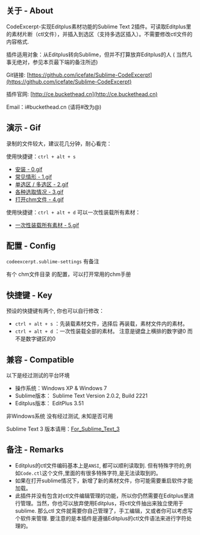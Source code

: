 ## 关于 - About
CodeExcerpt-实现Editplus素材功能的Sublime Text 2插件。可读取Editplus里的素材片断（ctl文件），并插入到选区（支持多选区插入）。不需要修改ctl文件的内容格式. 

插件适用对象：从Editplus转向Sublime，但并不打算放弃Editplus的人 ( 当然凡事无绝对，参见本页最下端的备注所述)

Git链接: [https://github.com/icefate/Sublime-CodeExcerpt](https://github.com/icefate/Sublime-CodeExcerpt)

插件官网: [http://ce.buckethead.cn](http://ce.buckethead.cn) 

Email：i#buckethead.cn (请将#改为@)

##  演示 - Gif

录制的文件较大，建议花几分钟，耐心看完：

使用快捷键：`ctrl + alt + s`
* <a href="https://raw.githubusercontent.com/icefate/Sublime-CodeExcerpt/master/gif/0.gif" target="_blank">安装 - 0.gif</a>
* <a href="https://raw.githubusercontent.com/icefate/Sublime-CodeExcerpt/master/gif/1.gif" target="_blank">常见情形 - 1.gif</a>
* <a href="https://raw.githubusercontent.com/icefate/Sublime-CodeExcerpt/master/gif/2.gif" target="_blank">单选区 / 多选区 - 2.gif</a> 
* <a href="https://raw.githubusercontent.com/icefate/Sublime-CodeExcerpt/master/gif/3.gif" target="_blank">各种选取情况 - 3.gif</a> 
* <a href="https://raw.githubusercontent.com/icefate/Sublime-CodeExcerpt/master/gif/4.gif" target="_blank">打开chm文件 - 4.gif</a> 


使用快捷键：`ctrl + alt + d`  可以一次性装载所有素材：
* <a href="https://raw.githubusercontent.com/icefate/Sublime-CodeExcerpt/master/gif/5.gif" target="_blank">一次性装载所有素材 - 5.gif</a>



## 配置 - Config
`codeexcerpt.sublime-settings` 有备注

有个 chm文件目录 的配置，可以打开常用的chm手册


## 快捷键 - Key

预设的快捷键有两个, 你也可以自行修改：

* `ctrl + alt + s` ：先装载素材文件，选择后 再装载，素材文件内的素材。
* `ctrl + alt + d` ：一次性装载全部的素材。 注意是键盘上横排的数字键0   而不是数字键区的0


## 兼容 - Compatible 

以下是经过测试的平台环境

* 操作系统：Windows XP & Windows 7
* Sublime版本： Sublime Text Version 2.0.2, Build 2221
* Editplus版本： EditPlus 3.51

非Windows系统  没有经过测试, 未知是否可用

Sublime Text 3 版本请用：[For_Sublime_Text_3](https://github.com/icefate/Sublime-CodeExcerpt/tree/master/For_Sublime_Text_3)

## 备注  -  Remarks

* Editplus的ctl文件编码基本上是`ANSI`, 都可以顺利读取到. 但有特殊字符的,例如`Code.ctl`这个文件,里面的有很多特殊字符,是无法读取到的。
* 如果在打开sublime情况下，新增了新的素材文件，你可能需要重启软件才能加载。
* 此插件并没有包含对ctl文件编辑管理的功能，所以你仍然需要在Editplus里进行管理。当然，你也可以放弃使用Editplus，将ctl文件抽出来独立使用于sublime. 那么ctl 文件就需要你自己管理了，手工编辑，又或者你可以考虑写个软件来管理.  要注意的是本插件是遵循Editplus的ctl文件语法来进行字符处理的。





